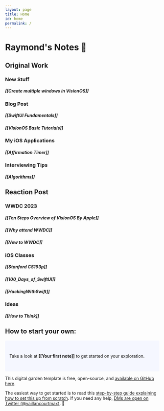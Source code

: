 ```yaml
---
layout: page
title: Home
id: home
permalink: /
---
```


#  Raymond's Notes 🌱



## Original Work
### New Stuff
##### [[Create multiple windows in VisionOS]]

### Blog Post
##### [[SwiftUI Fundamentals]]
##### [[VisionOS Basic Tutorials]]

### My iOS Applications
##### [[Affirmation Timer]]

### Interviewing Tips
##### [[Algorithms]]

## Reaction Post
### WWDC 2023
##### [[Ten Steps Overview of VisionOS By Apple]]
##### [[Why attend WWDC]]
##### [[New to WWDC]]

### iOS Classes
##### [[Stanford CS193p]]
##### [[100_Days_of_SwiftUI]]
##### [[HackingWithSwift]]

### Ideas
##### [[How to Think]]

## How to start your own:  

<p style="padding: 3em 1em; background: #f5f7ff; border-radius: 4px;">
  Take a look at <span style="font-weight: bold">[[Your first note]]</span> to get started on your exploration.
</p>

This digital garden template is free, open-source, and [available on GitHub here](https://github.com/maximevaillancourt/digital-garden-jekyll-template).

The easiest way to get started is to read this [step-by-step guide explaining how to set this up from scratch](https://maximevaillancourt.com/blog/setting-up-your-own-digital-garden-with-jekyll). If you need any help, [DMs are open on Twitter (@vaillancourtmax)](https://twitter.com/vaillancourtmax). 👋

<style>
  .wrapper {
    max-width: 46em;
  }
</style>

<style>
  .wrapper {
    max-width: 46em;
  }
</style>
